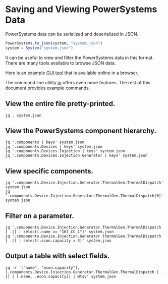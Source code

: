 # Saving and Viewing PowerSystems Data

PowerSystems data can be serialized and deserialized in JSON.

```julia
PowerSystems.to_json(system, "system.json")
system = System("system.json")
```

It can be useful to view and filter the PowerSystems data in this format. There
are many tools available to browse JSON data.

Here is an example [GUI tool](http://jsonviewer.stack.hu) that is available
online in a browser.

The command line utility [jq](https://stedolan.github.io/jq/) offers even more
features. The rest of this document provides example commands.

## View the entire file pretty-printed.
```
jq . system.json
```

## View the PowerSystems component hierarchy.
```
jq '.components | keys' system.json
jq '.components.Devices | keys' system.json
jq '.components.Devices.Injection | keys' system.json
jq '.components.Devices.Injection.Generator | keys' system.json
```

## View specific components.
```
jq '.components.Device.Injection.Generator.ThermalGen.ThermalDispatch' system.json
jq '.components.Device.Injection.Generator.ThermalGen.ThermalDispatch[0]' system.json
```

## Filter on a parameter.
```
jq '.components.Device.Injection.Generator.ThermalGen.ThermalDispatch | .[] | select(.name == "107_CC_1")' system.json
jq '.components.Device.Injection.Generator.ThermalGen.ThermalDispatch | .[] | select(.econ.capacity > 3)' system.json
```

## Output a table with select fields.
```
jq -r '["name", "econ.capacity"], (.components.Device.Injection.Generator.ThermalGen.ThermalDispatch | .[] | [.name, .econ.capacity]) | @tsv' system.json
```
